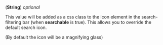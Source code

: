<!-- customSearchIconClass -->

(**String**) *optional*

This value will be added as a css class to the icon element in the search-filtering bar (when **searchable** is true). 
This allows you to override the default search icon.

(By default the icon will be a magnifying glass)
